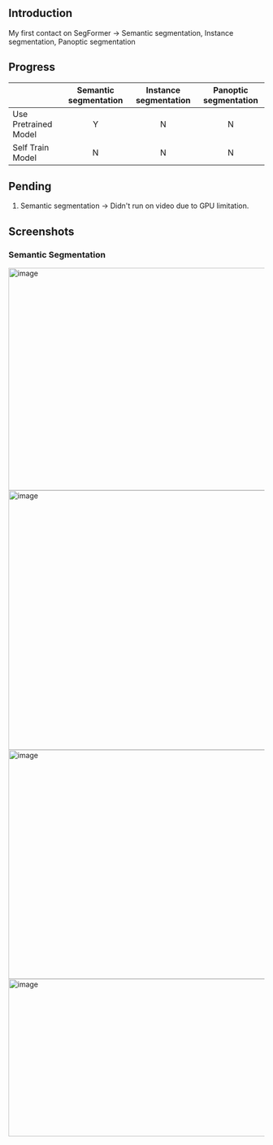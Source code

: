 ## Introduction
My first contact on SegFormer -> Semantic segmentation, Instance segmentation, Panoptic segmentation

## Progress
|                      | Semantic segmentation | Instance segmentation | Panoptic segmentation |
| -------------------- | :-------------------: | :-------------------: | :-------------------: |
| Use Pretrained Model | Y                     | N                     | N                     |
| Self Train Model     | N                     | N                     | N                     |

## Pending
1. Semantic segmentation -> Didn't run on video due to GPU limitation.

## Screenshots
### Semantic Segmentation
<img width="989" height="438" alt="image" src="https://github.com/user-attachments/assets/2a4632c2-24bd-4585-a556-a0b11d0d9489" />
<img width="1969" height="511" alt="image" src="https://github.com/user-attachments/assets/d9e7a146-ff3c-4325-8c8e-72fed14da527" />
<img width="1489" height="451" alt="image" src="https://github.com/user-attachments/assets/21fbbf43-a24c-4dd0-85aa-22ed476ada30" />
<img width="989" height="310" alt="image" src="https://github.com/user-attachments/assets/faaafcc9-512d-4e32-bc27-831844ed2f51" />
